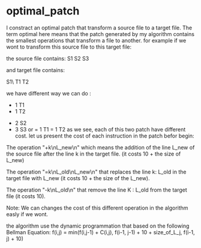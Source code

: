 # optimal_patch
I constract an optimal patch that transform a source file to a target file. The term optimal here means that the patch generated by my algorithm contains the smallest operations that transform a file to another.
for example if we wont to transform this source file to this target file:

the source file contains:
S1
S2
S3


and target file contains:

S1\\
T1
T2

we have different way we can do :
+ 1 T1
+ 1 T2
- 2 S2
- 3 S3
or
= 1 T1
= 1 T2
as we see, each of this two patch have different cost.
let us present the cost of each instruction in the patch befor begin:

The operation "+k\nL_new\n" which means the addition of the line L_new of the source file after the line k in the target file. (it costs 10 + the size of L_new)

The operation "=k\nL_old\nL_new\n" that replaces the line k: L_old in the target file with L_new (it costs 10 + the size of the L_new).

The operation "-k\nL_old\n" that remove the line K : L_old from the target file (it costs 10).

Note:
We can changes the cost of this different operation in the algorithm easly if we wont.

the algorithm use the dynamic programmation that based on the following Bellman Equation:
f(i,j) = min(f(i,j-1) + C(i,j), f(i-1, j-1) + 10 + size_of_L_j, f(i-1, j) + 10)


